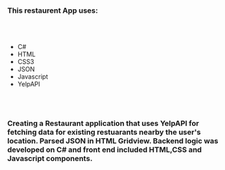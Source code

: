 <h3>This restaurent App uses: 
</h3>
<br>
<br><ul>
<li> C# </li>
<li> HTML </li>
<li> CSS3</li>
<li> JSON </li>
<li> Javascript </li>
<li> YelpAPI</li>
</ul>

<br>
<br>
<h3>
Creating a Restaurant application that uses YelpAPI for fetching data for existing restuarants nearby the user's location. Parsed JSON in 
HTML Gridview. Backend logic was developed on C# and front end included HTML,CSS and Javascript components.

